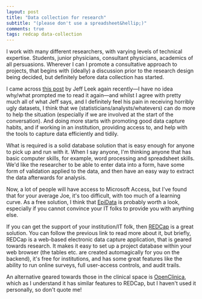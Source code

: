 ```yaml
---
layout: post
title: "Data collection for research"
subtitle: "(please don't use a spreadsheet&hellip;)"
comments: true
tags: redcap data-collection
---
```


I work with many different researchers, with varying levels of technical
expertise. Students, junior physicians, consultant physicians, academics of all
persuasions. Wherever I can I promote a consultative approach to projects, that
begins with (ideally) a discussion prior to the research design being decided,
but definitely before data collection has started.

I came across
[this post](http://simplystatistics.org/2013/11/14/the-leek-group-guide-to-sharing-data-with-a-statistician-to-speed-collaboration/)
by Jeff Leek again recently&mdash;I have no idea why/what prompted me to read it
again&mdash;and whilst I agree with pretty much all of what Jeff says, and I
definitely feel his pain in receiving horribly ugly datasets, I think that we
(statisticians/analysts/whatevers) can do more to help the situation (especially
if we are involved at the start of the conversation). And doing more starts with
promoting good data capture habits, and if working in an institution, providing
access to, and help with the tools to capture data efficiently and tidily.

What is required is a solid database solution that is easy enough for anyone to
pick up and run with it. When I say anyone, I'm thinking anyone that has basic
computer skills, for example, word processing and spreadsheet skills. We'd like
the researcher to be able to enter data into a form, have some form of
validation applied to the data, and then have an easy way to extract the data
afterwards for analysis.

Now, a lot of people will have access to Microsoft Access, but I've found that
for your average Joe, it's too difficult, with too much of a learning curve. As
a free solution, I think that [EpiData](http://www.epidata.dk/) is probably
worth a look, especially if you cannot convince your IT folks to provide you
with anything else.

If you can get the support of your institution/IT folk, then
[REDCap](http://project-redcap.org/) is a great solution. You can follow the
previous link to read more about it, but briefly, REDCap is a web-based
electronic data capture application, that is geared towards research. It makes
it easy to set up a project database within your web browser (the tables
etc. are created automagically for you on the backend), it's free for
institutions, and has some great features like the ability to run online
surveys, full user-access controls, and audit trails.

An alternative geared towards those in the clinical space is
[OpenClinica](https://www.openclinica.com/), which as I understand it has
similar features to REDCap, but I haven't used it personally, so don't quote me!

